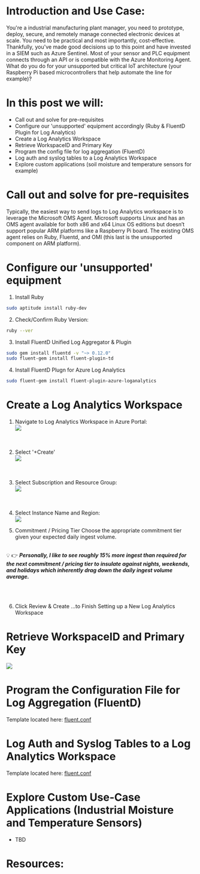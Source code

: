 # Introduction and Use Case:
You're a industrial manufacturing plant manager, you need to prototype, deploy, secure, and remotely manage connected electronic devices at scale. You need to be practical and most importantly, cost-effective. Thankfully, you've made good decisions up to this point and have invested in a SIEM such as Azure Sentinel. Most of your sensor and PLC equipment connects through an API or is compatible with the Azure Monitoring Agent. What do you do for your unsupported but critical IoT architecture (your Raspberry Pi based microcontrollers that help automate the line for example)?

# In this post we will: 
- Call out and solve for pre-requisites
- Configure our 'unsupported' equipment accordingly (Ruby & FluentD Plugin for Log Analytics)
- Create a Log Analytics Workspace
- Retrieve WorkspaceID and Primary Key
- Program the config file for log aggregation (FluentD)
- Log auth and syslog tables to a Log Analytics Workspace
- Explore custom applications (soil moisture and temperature sensors for example)


# Call out and solve for pre-requisites
Typically, the easiest way to send logs to Log Analytics workspace is to leverage the Microsoft OMS Agent. Microsoft supports Linux and has an OMS agent available for both x86 and x64 Linux OS editions but doesn’t support popular ARM platforms like a Raspberry Pi board. The existing OMS agent relies on Ruby, Fluentd, and OMI (this last is the unsupported component on ARM platform).

# Configure our 'unsupported' equipment
1. Install Ruby
```bash
sudo aptitude install ruby-dev
```

2. Check/Confirm Ruby Version:
```bash
ruby --ver
```

3. Install FluentD Unified Log Aggregator & Plugin
```bash
sudo gem install fluentd -v "~> 0.12.0"
sudo fluent-gem install fluent-plugin-td
```

4. Install FluentD Plugn for Azure Log Analytics
```bash
sudo fluent-gem install fluent-plugin-azure-loganalytics
```

# Create a Log Analytics Workspace
1. Navigate to Log Analytics Workspace in Azure Portal: <br/>
![](/assets/img/iot/LAW1.png)
<br/>

2. Select '+Create' <br/>
![](/assets/img/iot/LAW2.png)
<br/>

3. Select Subscription and Resource Group: <br/>
![](/assets/img/iot/LAW3.png)
<br/>

4. Select Instance Name and Region: <br/>
![](/assets/img/iot/LAW4.png)

5. Commitment / Pricing Tier
Choose the appropriate commitment tier given your expected daily ingest volume. <br/><br/>

&#128161;
	&#128073;      **_Personally, I like to see roughly 15% more ingest than required for the next commitment / pricing tier to insulate against nights, weekends, and holidays which inherently drag down the daily ingest volume average._** 

<br/><br/>

6. Click Review & Create
 ...to Finish Setting up a New Log Analytics Workspace 

# Retrieve WorkspaceID and Primary Key
![](/assets/img/iot/WorkspaceIDandKey.png)

# Program the Configuration File for Log Aggregation (FluentD)
Template located here: [fluent.conf](https://github.com/EEN421/Sentinel-Integrated-RPI-Soil-Sensor/blob/Main/Code/fluent.conf)

# Log Auth and Syslog Tables to a Log Analytics Workspace
Template located here: [fluent.conf](https://github.com/EEN421/Sentinel-Integrated-RPI-Soil-Sensor/blob/Main/Code/fluent.conf)

# Explore Custom Use-Case Applications (Industrial Moisture and Temperature Sensors)
- TBD

# Resources:
